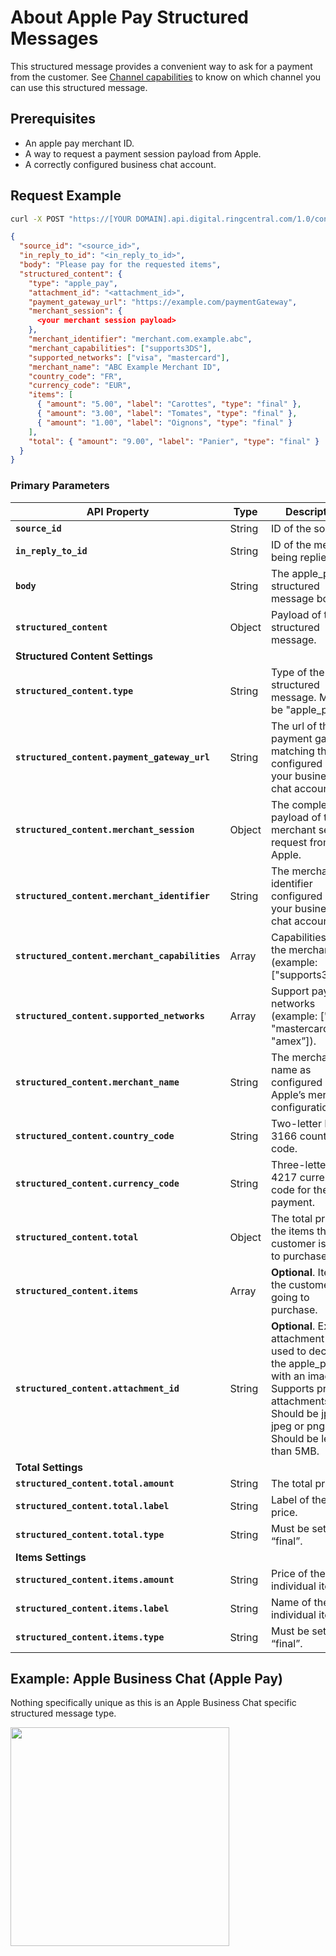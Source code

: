 # About Apple Pay Structured Messages

This structured message provides a convenient way to ask for a payment from the customer. See [Channel capabilities](../#channel-capabilities) to know on which channel you can use this structured message.

## Prerequisites
* An apple pay merchant ID.
* A way to request a payment session payload from Apple.
* A correctly configured business chat account.

## Request Example

```bash
curl -X POST "https://[YOUR DOMAIN].api.digital.ringcentral.com/1.0/contents"
```

```json
{
  "source_id": "<source_id>",
  "in_reply_to_id": "<in_reply_to_id>",
  "body": "Please pay for the requested items",
  "structured_content": {
    "type": "apple_pay",
    "attachment_id": "<attachment_id>",
    "payment_gateway_url": "https://example.com/paymentGateway",
    "merchant_session": {
      <your merchant session payload>
    },
    "merchant_identifier": "merchant.com.example.abc",
    "merchant_capabilities": ["supports3DS"],
    "supported_networks": ["visa", "mastercard"],
    "merchant_name": "ABC Example Merchant ID",
    "country_code": "FR",
    "currency_code": "EUR",
    "items": [
      { "amount": "5.00", "label": "Carottes", "type": "final" },
      { "amount": "3.00", "label": "Tomates", "type": "final" },
      { "amount": "1.00", "label": "Oignons", "type": "final" }
    ],
    "total": { "amount": "9.00", "label": "Panier", "type": "final" }
  }
}
```

### Primary Parameters

| API Property | Type | Description |
|-|-|-|
| **`source_id`** | String | ID of the source. |
| **`in_reply_to_id`** | String | ID of the message being replied to. |
| **`body`** | String | The apple_pay structured message body. |
| **`structured_content`** | Object | Payload of the structured message. |
| **Structured Content Settings** | | |
| **`structured_content.type`** | String | Type of the structured message. Must be "apple_pay". |
| **`structured_content.payment_gateway_url`** | String | The url of the payment gateway matching the one configured in your business chat account. |
| **`structured_content.merchant_session`** | Object | The complete payload of the merchant session request from Apple. |
| **`structured_content.merchant_identifier`** | String | The merchant identifier configured in your business chat account. |
| **`structured_content.merchant_capabilities`** | Array | Capabilities for the merchant id (example: ["supports3DS”]). |
| **`structured_content.supported_networks`** | Array | Support payment networks (example: ["visa”, "mastercard”, "amex”]). |
| **`structured_content.merchant_name`** | String | The merchant name as configured in Apple’s merchant configuration. |
| **`structured_content.country_code`** | String | Two-letter ISO 3166 country code. |
| **`structured_content.currency_code`** | String | Three-letter ISO 4217 currency code for the payment. |
| **`structured_content.total`** | Object | The total price of the items the customer is going to purchase. |
| **`structured_content.items`** | Array | **Optional**. Items the customer is going to purchase. |
| **`structured_content.attachment_id`** | String | **Optional**. Existing attachment id used to decorate the apple_pay with an image.<br>Supports private attachments.<br>Should be jpg, jpeg or png.<br>Should be less than 5MB. |
| **Total Settings** | | |
| **`structured_content.total.amount`** | String | The total price. |
| **`structured_content.total.label`** | String | Label of the total price. |
| **`structured_content.total.type`** | String | Must be set to “final”. |
| **Items Settings** | | |
| **`structured_content.items.amount`** | String | Price of the individual item. |
| **`structured_content.items.label`** | String | Name of the individual item. |
| **`structured_content.items.type`** | String | Must be set to “final”. |

## Example: Apple Business Chat (Apple Pay)

Nothing specifically unique as this is an Apple Business Chat specific structured message type.

<img class="img-fluid" width="350" src="../../../img/structured-messages-apple-pay-apple-biz.png">
